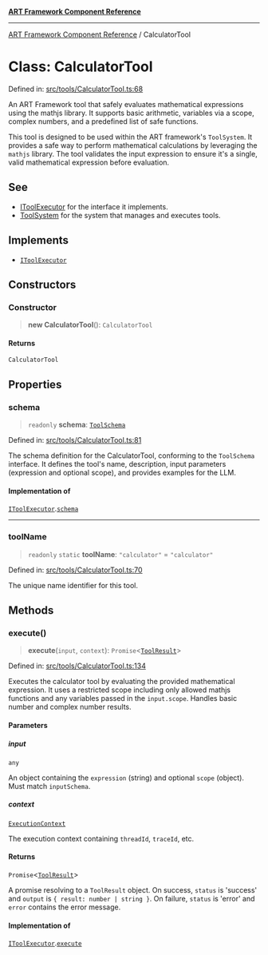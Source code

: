 [**ART Framework Component Reference**](../README.md)

***

[ART Framework Component Reference](../README.md) / CalculatorTool

# Class: CalculatorTool

Defined in: [src/tools/CalculatorTool.ts:68](https://github.com/hashangit/ART/blob/fe46dfaaacd3f198d9540925c3184fcab0f9c813/src/tools/CalculatorTool.ts#L68)

An ART Framework tool that safely evaluates mathematical expressions using the mathjs library.
It supports basic arithmetic, variables via a scope, complex numbers, and a predefined list of safe functions.

This tool is designed to be used within the ART framework's `ToolSystem`.
It provides a safe way to perform mathematical calculations by leveraging
the `mathjs` library. The tool validates the input expression to ensure it's a
single, valid mathematical expression before evaluation.

## See

 - [IToolExecutor](../interfaces/IToolExecutor.md) for the interface it implements.
 - [ToolSystem](../interfaces/ToolSystem.md) for the system that manages and executes tools.

## Implements

- [`IToolExecutor`](../interfaces/IToolExecutor.md)

## Constructors

### Constructor

> **new CalculatorTool**(): `CalculatorTool`

#### Returns

`CalculatorTool`

## Properties

### schema

> `readonly` **schema**: [`ToolSchema`](../interfaces/ToolSchema.md)

Defined in: [src/tools/CalculatorTool.ts:81](https://github.com/hashangit/ART/blob/fe46dfaaacd3f198d9540925c3184fcab0f9c813/src/tools/CalculatorTool.ts#L81)

The schema definition for the CalculatorTool, conforming to the `ToolSchema` interface.
It defines the tool's name, description, input parameters (expression and optional scope),
and provides examples for the LLM.

#### Implementation of

[`IToolExecutor`](../interfaces/IToolExecutor.md).[`schema`](../interfaces/IToolExecutor.md#schema)

***

### toolName

> `readonly` `static` **toolName**: `"calculator"` = `"calculator"`

Defined in: [src/tools/CalculatorTool.ts:70](https://github.com/hashangit/ART/blob/fe46dfaaacd3f198d9540925c3184fcab0f9c813/src/tools/CalculatorTool.ts#L70)

The unique name identifier for this tool.

## Methods

### execute()

> **execute**(`input`, `context`): `Promise`\<[`ToolResult`](../interfaces/ToolResult.md)\>

Defined in: [src/tools/CalculatorTool.ts:134](https://github.com/hashangit/ART/blob/fe46dfaaacd3f198d9540925c3184fcab0f9c813/src/tools/CalculatorTool.ts#L134)

Executes the calculator tool by evaluating the provided mathematical expression.
It uses a restricted scope including only allowed mathjs functions and any variables
passed in the `input.scope`. Handles basic number and complex number results.

#### Parameters

##### input

`any`

An object containing the `expression` (string) and optional `scope` (object). Must match `inputSchema`.

##### context

[`ExecutionContext`](../interfaces/ExecutionContext.md)

The execution context containing `threadId`, `traceId`, etc.

#### Returns

`Promise`\<[`ToolResult`](../interfaces/ToolResult.md)\>

A promise resolving to a `ToolResult` object.
         On success, `status` is 'success' and `output` is `{ result: number | string }`.
         On failure, `status` is 'error' and `error` contains the error message.

#### Implementation of

[`IToolExecutor`](../interfaces/IToolExecutor.md).[`execute`](../interfaces/IToolExecutor.md#execute)
